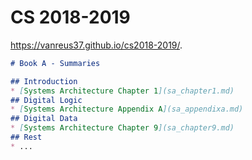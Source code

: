 # CS 2018-2019 

https://vanreus37.github.io/cs2018-2019/.

```markdown
# Book A - Summaries

## Introduction
* [Systems Architecture Chapter 1](sa_chapter1.md)
## Digital Logic
* [Systems Architecture Appendix A](sa_appendixa.md)
## Digital Data
* [Systems Architecture Chapter 9](sa_chapter9.md)
## Rest
* ...
